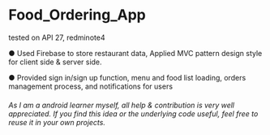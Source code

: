 # Food_Ordering_App
tested on API 27, redminote4


● Used Firebase to store restaurant data, Applied MVC pattern design style for client side & server side.

● Provided sign in/sign up function, menu and food list loading, orders management process, and notifications for users

<h6>As I am a android learner myself, all help & contribution is very well appreciated. If you find this idea or the underlying code useful, feel free to reuse it in your own projects.</h6>
